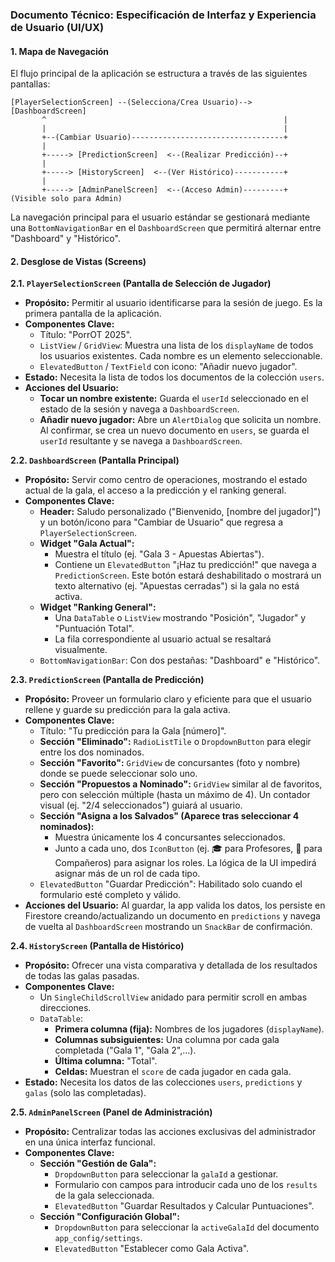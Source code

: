 ### **Documento Técnico: Especificación de Interfaz y Experiencia de Usuario (UI/UX)**

#### **1. Mapa de Navegación**

El flujo principal de la aplicación se estructura a través de las siguientes pantallas:

```
[PlayerSelectionScreen] --(Selecciona/Crea Usuario)--> [DashboardScreen]
       ^                                                     |
       |                                                     |
       +--(Cambiar Usuario)----------------------------------+
       |
       +-----> [PredictionScreen]  <--(Realizar Predicción)--+
       |
       +-----> [HistoryScreen]  <--(Ver Histórico)-----------+
       |
       +-----> [AdminPanelScreen]  <--(Acceso Admin)---------+ (Visible solo para Admin)
```
La navegación principal para el usuario estándar se gestionará mediante una `BottomNavigationBar` en el `DashboardScreen` que permitirá alternar entre "Dashboard" y "Histórico".

#### **2. Desglose de Vistas (Screens)**

**2.1. `PlayerSelectionScreen` (Pantalla de Selección de Jugador)**

*   **Propósito:** Permitir al usuario identificarse para la sesión de juego. Es la primera pantalla de la aplicación.
*   **Componentes Clave:**
    *   Título: "PorrOT 2025".
    *   `ListView` / `GridView`: Muestra una lista de los `displayName` de todos los usuarios existentes. Cada nombre es un elemento seleccionable.
    *   `ElevatedButton` / `TextField` con icono: "Añadir nuevo jugador".
*   **Estado:** Necesita la lista de todos los documentos de la colección `users`.
*   **Acciones del Usuario:**
    *   **Tocar un nombre existente:** Guarda el `userId` seleccionado en el estado de la sesión y navega a `DashboardScreen`.
    *   **Añadir nuevo jugador:** Abre un `AlertDialog` que solicita un nombre. Al confirmar, se crea un nuevo documento en `users`, se guarda el `userId` resultante y se navega a `DashboardScreen`.

**2.2. `DashboardScreen` (Pantalla Principal)**

*   **Propósito:** Servir como centro de operaciones, mostrando el estado actual de la gala, el acceso a la predicción y el ranking general.
*   **Componentes Clave:**
    *   **Header:** Saludo personalizado ("Bienvenido, [nombre del jugador]") y un botón/icono para "Cambiar de Usuario" que regresa a `PlayerSelectionScreen`.
    *   **Widget "Gala Actual":**
        *   Muestra el título (ej. "Gala 3 - Apuestas Abiertas").
        *   Contiene un `ElevatedButton` "¡Haz tu predicción!" que navega a `PredictionScreen`. Este botón estará deshabilitado o mostrará un texto alternativo (ej. "Apuestas cerradas") si la gala no está activa.
    *   **Widget "Ranking General":**
        *   Una `DataTable` o `ListView` mostrando "Posición", "Jugador" y "Puntuación Total".
        *   La fila correspondiente al usuario actual se resaltará visualmente.
    *   `BottomNavigationBar`: Con dos pestañas: "Dashboard" e "Histórico".

**2.3. `PredictionScreen` (Pantalla de Predicción)**

*   **Propósito:** Proveer un formulario claro y eficiente para que el usuario rellene y guarde su predicción para la gala activa.
*   **Componentes Clave:**
    *   Título: "Tu predicción para la Gala [número]".
    *   **Sección "Eliminado":** `RadioListTile` o `DropdownButton` para elegir entre los dos nominados.
    *   **Sección "Favorito":** `GridView` de concursantes (foto y nombre) donde se puede seleccionar solo uno.
    *   **Sección "Propuestos a Nominado":** `GridView` similar al de favoritos, pero con selección múltiple (hasta un máximo de 4). Un contador visual (ej. "2/4 seleccionados") guiará al usuario.
    *   **Sección "Asigna a los Salvados" (Aparece tras seleccionar 4 nominados):**
        *   Muestra únicamente los 4 concursantes seleccionados.
        *   Junto a cada uno, dos `IconButton` (ej. 🎓 para Profesores, 🤝 para Compañeros) para asignar los roles. La lógica de la UI impedirá asignar más de un rol de cada tipo.
    *   `ElevatedButton` "Guardar Predicción": Habilitado solo cuando el formulario esté completo y válido.
*   **Acciones del Usuario:** Al guardar, la app valida los datos, los persiste en Firestore creando/actualizando un documento en `predictions` y navega de vuelta al `DashboardScreen` mostrando un `SnackBar` de confirmación.

**2.4. `HistoryScreen` (Pantalla de Histórico)**

*   **Propósito:** Ofrecer una vista comparativa y detallada de los resultados de todas las galas pasadas.
*   **Componentes Clave:**
    *   Un `SingleChildScrollView` anidado para permitir scroll en ambas direcciones.
    *   `DataTable`:
        *   **Primera columna (fija):** Nombres de los jugadores (`displayName`).
        *   **Columnas subsiguientes:** Una columna por cada gala completada ("Gala 1", "Gala 2",...).
        *   **Última columna:** "Total".
        *   **Celdas:** Muestran el `score` de cada jugador en cada gala.
*   **Estado:** Necesita los datos de las colecciones `users`, `predictions` y `galas` (solo las completadas).

**2.5. `AdminPanelScreen` (Panel de Administración)**

*   **Propósito:** Centralizar todas las acciones exclusivas del administrador en una única interfaz funcional.
*   **Componentes Clave:**
    *   **Sección "Gestión de Gala":**
        *   `DropdownButton` para seleccionar la `galaId` a gestionar.
        *   Formulario con campos para introducir cada uno de los `results` de la gala seleccionada.
        *   `ElevatedButton` "Guardar Resultados y Calcular Puntuaciones".
    *   **Sección "Configuración Global":**
        *   `DropdownButton` para seleccionar la `activeGalaId` del documento `app_config/settings`.
        *   `ElevatedButton` "Establecer como Gala Activa".